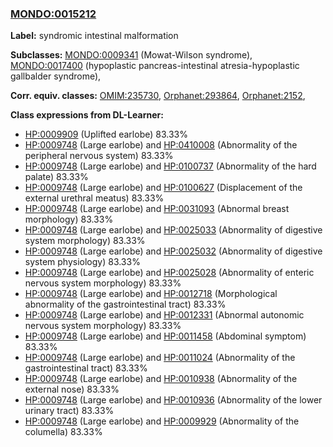 
### [MONDO:0015212](http://purl.obolibrary.org/obo/MONDO_0015212)
**Label:** syndromic intestinal malformation

**Subclasses:** [MONDO:0009341](http://purl.obolibrary.org/obo/MONDO_0009341) (Mowat-Wilson syndrome), [MONDO:0017400](http://purl.obolibrary.org/obo/MONDO_0017400) (hypoplastic pancreas-intestinal atresia-hypoplastic gallbalder syndrome), 

**Corr. equiv. classes:** [OMIM:235730](http://purl.obolibrary.org/obo/OMIM_235730), [Orphanet:293864](http://www.orpha.net/ORDO/Orphanet_293864), [Orphanet:2152](http://www.orpha.net/ORDO/Orphanet_2152), 

**Class expressions from DL-Learner:**

- [HP:0009909](http://purl.obolibrary.org/obo/HP_0009909) (Uplifted earlobe) 83.33%
- [HP:0009748](http://purl.obolibrary.org/obo/HP_0009748) (Large earlobe) and [HP:0410008](http://purl.obolibrary.org/obo/HP_0410008) (Abnormality of the peripheral nervous system) 83.33%
- [HP:0009748](http://purl.obolibrary.org/obo/HP_0009748) (Large earlobe) and [HP:0100737](http://purl.obolibrary.org/obo/HP_0100737) (Abnormality of the hard palate) 83.33%
- [HP:0009748](http://purl.obolibrary.org/obo/HP_0009748) (Large earlobe) and [HP:0100627](http://purl.obolibrary.org/obo/HP_0100627) (Displacement of the external urethral meatus) 83.33%
- [HP:0009748](http://purl.obolibrary.org/obo/HP_0009748) (Large earlobe) and [HP:0031093](http://purl.obolibrary.org/obo/HP_0031093) (Abnormal breast morphology) 83.33%
- [HP:0009748](http://purl.obolibrary.org/obo/HP_0009748) (Large earlobe) and [HP:0025033](http://purl.obolibrary.org/obo/HP_0025033) (Abnormality of digestive system morphology) 83.33%
- [HP:0009748](http://purl.obolibrary.org/obo/HP_0009748) (Large earlobe) and [HP:0025032](http://purl.obolibrary.org/obo/HP_0025032) (Abnormality of digestive system physiology) 83.33%
- [HP:0009748](http://purl.obolibrary.org/obo/HP_0009748) (Large earlobe) and [HP:0025028](http://purl.obolibrary.org/obo/HP_0025028) (Abnormality of enteric nervous system morphology) 83.33%
- [HP:0009748](http://purl.obolibrary.org/obo/HP_0009748) (Large earlobe) and [HP:0012718](http://purl.obolibrary.org/obo/HP_0012718) (Morphological abnormality of the gastrointestinal tract) 83.33%
- [HP:0009748](http://purl.obolibrary.org/obo/HP_0009748) (Large earlobe) and [HP:0012331](http://purl.obolibrary.org/obo/HP_0012331) (Abnormal autonomic nervous system morphology) 83.33%
- [HP:0009748](http://purl.obolibrary.org/obo/HP_0009748) (Large earlobe) and [HP:0011458](http://purl.obolibrary.org/obo/HP_0011458) (Abdominal symptom) 83.33%
- [HP:0009748](http://purl.obolibrary.org/obo/HP_0009748) (Large earlobe) and [HP:0011024](http://purl.obolibrary.org/obo/HP_0011024) (Abnormality of the gastrointestinal tract) 83.33%
- [HP:0009748](http://purl.obolibrary.org/obo/HP_0009748) (Large earlobe) and [HP:0010938](http://purl.obolibrary.org/obo/HP_0010938) (Abnormality of the external nose) 83.33%
- [HP:0009748](http://purl.obolibrary.org/obo/HP_0009748) (Large earlobe) and [HP:0010936](http://purl.obolibrary.org/obo/HP_0010936) (Abnormality of the lower urinary tract) 83.33%
- [HP:0009748](http://purl.obolibrary.org/obo/HP_0009748) (Large earlobe) and [HP:0009929](http://purl.obolibrary.org/obo/HP_0009929) (Abnormality of the columella) 83.33%


